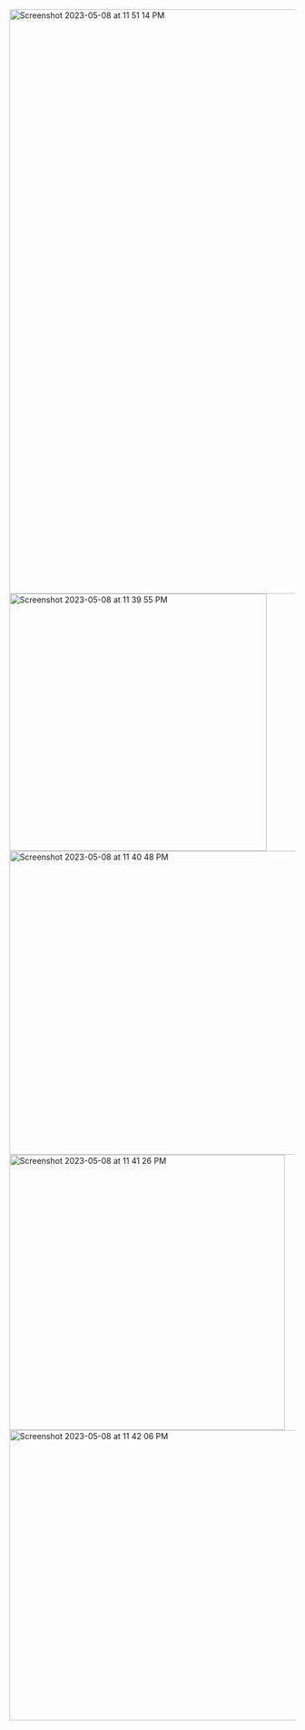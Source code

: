 <img width="1029" alt="Screenshot 2023-05-08 at 11 51 14 PM" src="https://user-images.githubusercontent.com/114265941/236989588-ea022c4a-82ca-41ad-b295-af24e52d5c43.png">


<img width="453" alt="Screenshot 2023-05-08 at 11 39 55 PM" src="https://user-images.githubusercontent.com/114265941/236989380-a4f5aa05-a52b-4a82-b65c-0c68356ff800.png">


<img width="535" alt="Screenshot 2023-05-08 at 11 40 48 PM" src="https://user-images.githubusercontent.com/114265941/236989394-7c73194f-854b-4001-9228-229d9879219b.png">


<img width="485" alt="Screenshot 2023-05-08 at 11 41 26 PM" src="https://user-images.githubusercontent.com/114265941/236989409-f6cdcf59-f11a-4ae3-81f6-ccb16c8192ed.png">


<img width="511" alt="Screenshot 2023-05-08 at 11 42 06 PM" src="https://user-images.githubusercontent.com/114265941/236989434-73a79913-65be-4898-a3bb-c4f033b3a02b.png">
